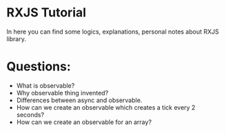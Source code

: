 # RXJS Tutorial

In here you can find some logics, explanations, personal notes about
RXJS library.

# Questions:

- What is observable?
- Why observable thing invented?
- Differences between async and observable.
- How can we create an observable which creates a tick every 2 seconds?
- How can we create an observable for an array?
